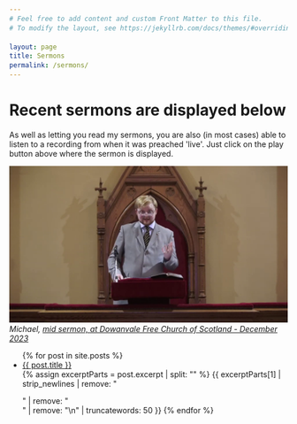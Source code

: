 ```yaml
---
# Feel free to add content and custom Front Matter to this file.
# To modify the layout, see https://jekyllrb.com/docs/themes/#overriding-theme-defaults

layout: page
title: Sermons
permalink: /sermons/
---
```

# Recent sermons are displayed below
As well as letting you read my sermons, you are also (in most cases) able to listen to a recording from when it was preached 'live'. Just click on the play button above where the sermon is displayed.

![Michael mid-sermon at Dowanvale Free Church of Scotland](media/MichaelDV.png)
<br>*Michael, [mid sermon, at Dowanvale Free Church of Scotland - December 2023](https://www.topple.scot/jekyll/update/2023/12/10/carryon.html)*

<ul>
  {% for post in site.posts %}
    <li>
      <a href="{{ post.url }}">{{ post.title }}</a><br>
      {% assign excerptParts = post.excerpt | split: "<!-- excerpt-start -->" %}
      {{ excerptParts[1] | strip_newlines | remove: "</p>" | remove: "<br>" | remove: "\n" | truncatewords: 50 }}
  {% endfor %}
